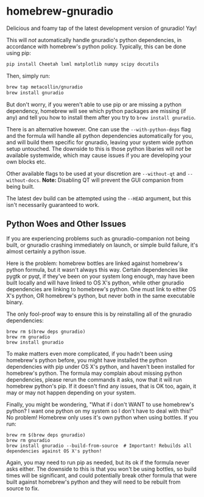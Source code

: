 homebrew-gnuradio
=================
Delicious and foamy tap of the latest development version of gnuradio! Yay! 

This will *not* automatically handle gnuradio's python dependencies, in accordance with homebrew's python 
policy. Typically, this can be done using pip:

```sh
pip install Cheetah lxml matplotlib numpy scipy docutils
```

Then, simply run: 
```sh
brew tap metacollin/gnuradio
brew install gnuradio
```

But don't worry, if you weren't able to use pip or are missing a python dependency, homebrew will see which 
python packages are missing (if any) and tell you how to install them after you try to `brew install gnuradio`.

There is an alternative however.  One can use the `--with-python-deps` flag and the formula will handle all 
python dependencies automatically for you, and will build them specific for gnuradio, leaving your system wide 
python setup untouched.  The downside to this is those python libaries will *not* be available systemwide, which 
may cause issues if you are developing your own blocks etc.

Other available flags to be used at your discretion are `--without-qt` and `--without-docs`. **Note:** Disabling 
QT will prevent the GUI companion from being built.

The latest dev build can be attempted using the `--HEAD` argument, but this isn't necessarily guaranteed to 
work.

Python Woes and Other Issues
-------------

If you are experiencing problems such as gnuradio-companion not being built, or gnuradio crashing immediately on 
launch, or simple build failure, it's almost certainly a python issue.  

Here is the problem: homebrew bottles are linked against homebrew's python formula, but it wasn't always this 
way.  Certain dependencies like pygtk or pyqt, if they've been on your system long enough, may have been built 
locally and will have linked to OS X's python, while other gnuradio dependencies are linking to homebrew's 
python.  One must link to either OS X's python, OR homebrew's python, but never both in the same executable 
binary.

The only fool-proof way to ensure this is by reinstalling all of the gnuradio dependencies:

```ssh
brew rm $(brew deps gnuradio)
brew rm gnuradio
brew install gnuradio
```

To make matters even more complicated, if you hadn't been using homebrew's python before, you might have 
installed the python dependencies with pip under OS X's python, and haven't been installed for homebrew's 
python.  The formula may complain about missing python dependencies, please rerun the commands it asks, now that 
it will run homebrew python's pip.  If it doesn't find any issues, that is OK too, again, it may or may not 
happen depending on your system.


Finally, you might be wondering, "What if i don't WANT to use homebrew's python? I want one python on my system 
so I don't have to deal with this!"  No problem! Homebrew only uses it's own python when using bottles.  If you 
run:

```ssh
brew rm $(brew deps gnuradio)
brew rm gnuradio
brew install gnuradio --build-from-source  # Important! Rebuilds all dependencies against OS X's python!
```

Again, you may need to run pip as needed, but its ok if the formula never asks either.  The downside to this is 
that you won't be using bottles, so build times will be significant, and could potentially break other formula 
that were built against homebrew's python and they will need to be rebuilt from source to fix.  
